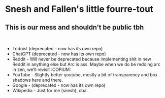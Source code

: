 # Snesh and Fallen's little fourre-tout 

## This is our mess and shouldn't be public tbh 

<br> 

- Todoist (deprecated - now has its own repo) 
- ChatGPT (deprecated - now has its own repo) 
- Reddit - Will never be deprecated because implementing shit in new Reddit in anything else but Arc is ass. Maybe when we do be redoing arc in zen, we'll revisit :COPIUM:
- YouTube - Slightly better youtube, mostly a bit of transparency and box shadows here and there.
- Google - (deprecated - now has its own repo) 
- Wikipedia - Just for me (snesh), cba. 
